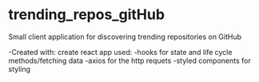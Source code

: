# trending_repos_gitHub

Small client application for discovering trending repositories on GitHub

-Created with: create react app
used:
-hooks for state and life cycle methods/fetching data
-axios for the http requets
-styled components for styling

